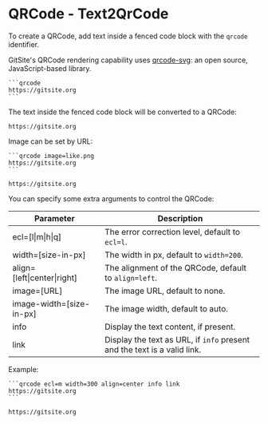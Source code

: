 # QRCode - Text2QrCode

To create a QRCode, add text inside a fenced code block with the `qrcode` identifier.

GitSite's QRCode rendering capability uses [qrcode-svg](https://github.com/papnkukn/qrcode-svg): an open source, JavaScript-based library.

    ```qrcode
    https://gitsite.org
    ```

The text inside the fenced code block will be converted to a QRCode:

```qrcode
https://gitsite.org
```

Image can be set by URL:

    ```qrcode image=like.png
    https://gitsite.org
    ```

```qrcode image=like.png
https://gitsite.org
```

You can specify some extra arguments to control the QRCode:

| Parameter                   | Description                                           |
|-----------------------------|-------------------------------------------------------|
| ecl=[l\|m\|h\|q]            | The error correction level, default to `ecl=l`.       |
| width=[size-in-px]          | The width in px, default to `width=200`.              |
| align=[left\|center\|right] | The alignment of the QRCode, default to `align=left`. |
| image=[URL]                 | The image URL, default to none.                       |
| image-width=[size-in-px]    | The image width, default to auto.                     |
| info                        | Display the text content, if present.                 |
| link                        | Display the text as URL, if `info` present and the text is a valid link. |

Example:

    ```qrcode ecl=m width=300 align=center info link
    https://gitsite.org
    ```

```qrcode ecl=m width=300 align=center info link
https://gitsite.org
```
